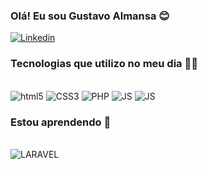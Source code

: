 ### Olá! Eu sou Gustavo Almansa 😊

[![Linkedin](https://img.shields.io/badge/LinkedIn-0077B5?style=for-the-badge&logo=linkedin&logoColor=white
)](https://www.linkedin.com/in/gustavoalmansa/)



### Tecnologias que utilizo no meu dia 👨‍💻

<div style="display: inline_block"><BR>
	<img alt="html5" src="https://img.shields.io/badge/HTML5-E34F26?style=for-the-badge&logo=html5&logoColor=white"/>
  <img alt="CSS3" src="https://img.shields.io/badge/CSS3-1572B6?style=for-the-badge&logo=css3&logoColor=white"/>
  <img alt="PHP" src="https://img.shields.io/badge/PHP-777BB4?style=for-the-badge&logo=php&logoColor=white"/>
  <img alt="JS" src="https://img.shields.io/badge/JavaScript-323330?style=for-the-badge&logo=javascript&logoColor=F7DF1E"/>
  <img alt="JS" src="https://img.shields.io/badge/MySQL-00000F?style=for-the-badge&logo=mysql&logoColor=white"/>


</div>

### Estou aprendendo 🌱
<div style="display: inline_block"><BR>
	<img alt="LARAVEL" src="https://img.shields.io/badge/Laravel-FF2D20?style=for-the-badge&logo=laravel&logoColor=white"/>
 

</div>

<!--
![Anurag's GitHub stats](https://github-readme-stats.vercel.app/api?username=gustavosilvalmansa&show_icons=true&theme=dracula)
**gustavosilvalmansa/gustavosilvalmansa** is a ✨ _special_ ✨ repository because its `README.md` (this file) appears on your GitHub profile.

Here are some ideas to get you started:

- 🔭 I’m currently working on ...
- 🌱 I’m currently learning ...
- 👯 I’m looking to collaborate on ...
- 🤔 I’m looking for help with ...
- 💬 Ask me about ...
- 📫 How to reach me: ...
- 😄 Pronouns: ...
- ⚡ Fun fact: ...
-->
